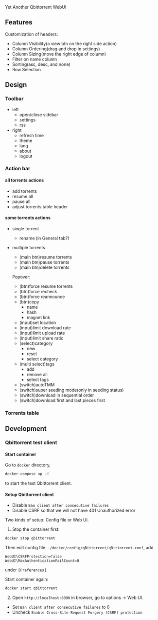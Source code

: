 Yet Another Qbittorrent WebUI

## Features

Customization of headers:

- Column Visibility(a view btn on the right side action)
- Column Ordering(drag and drop in settings)
- Column Sizing(move the right edge of column)
- Filter on name column
- Sorting(asc, desc, and none)
- Row Selection

## Design

### Toolbar

- left
  - open/close sidebar
  - settings
  - rss
- right
  - refresh time
  - theme
  - lang
  - about
  - logout

### Action bar

#### all torrents actions

- add torrents
- resume all
- pause all
- adjust torrents table header

#### some torrents actions

- single torrent
  - rename (in General tab?)
- multiple torrents

  - (main btn)resume torrents
  - (main btn)pause torrents
  - (main btn)delete torrents

  Popover:

  - (btn)force resume torrents
  - (btn)force recheck
  - (btn)force reannounce
  - (btn)copy
    - name
    - hash
    - magnet link
  - (input)set location
  - (input)limit download rate
  - (input)limit upload rate
  - (input)limit share ratio
  - (select)category
    - new
    - reset
    - select category
  - (multi select)tags
    - add
    - remove all
    - select tags
  - (switch)autoTMM
  - (switch)super seeding mode(only in seeding status)
  - (switch)download in sequential order
  - (switch)download first and last pieces first

### Torrents table

## Development

### Qbittorrent test client

#### Start container

Go to `docker` directory,

```bash
docker-compose up -d
```

to start the test Qbittorrent client.

#### Setup Qbittorrent client

- Disable `Ban client after consecutive failures`
- Disable CSRF so that we will not have 401 Unauthorized error

Two kinds of setup: Config file or Web UI.

1. Stop the container first:

```bash
docker stop qbittorrent
```

Then edit config file: `./docker/config/qBittorrent/qBittorrent.conf`, add

```
WebUI\CSRFProtection=false
WebUI\MaxAuthenticationFailCount=0
```

under `[Preferences]`.

Start container again:

```bash
docker start qbittorrent
```

2. Open `http://localhost:8090` in browser, go to options -> Web UI.

- Set `Ban client after consecutive failures` to 0
- Uncheck `Enable Cross-Site Request Forgery (CSRF) protection`
